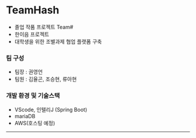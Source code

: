 # TeamHash
- 졸업 작품 프로젝트 Team# 
- 한이음 프로젝트
- 대학생을 위한 조별과제 협업 플랫폼 구축

### 팀 구성
- 팀장 : 권영언
- 팀원 : 김율곤, 조승현, 류아현

### 개발 환경 및 기술스택
- VScode, 인텔리J (Spring Boot)
- mariaDB
- AWS(호스팅 예정)




---
